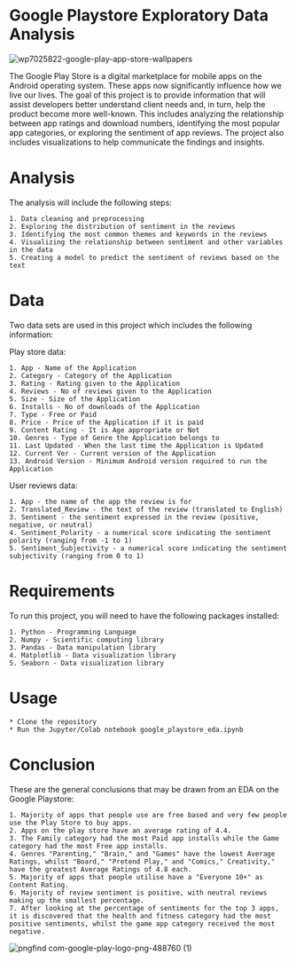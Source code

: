 

# Google Playstore Exploratory Data Analysis

![wp7025822-google-play-app-store-wallpapers](https://user-images.githubusercontent.com/123230589/213852542-ad472cce-b7aa-484e-9e3e-3bd7c5fdf133.jpg)

The Google Play Store is a digital marketplace for mobile apps on the Android operating system. These apps now significantly influence how we live our lives. The goal of this project is to provide information that will assist developers better understand client needs and, in turn, help the product become more well-known. This includes analyzing the relationship between app ratings and download numbers, identifying the most popular app categories, or exploring the sentiment of app reviews. The project also includes visualizations to help communicate the findings and insights.

# Analysis

The analysis will include the following steps:

    1. Data cleaning and preprocessing
    2. Exploring the distribution of sentiment in the reviews
    3. Identifying the most common themes and keywords in the reviews
    4. Visualizing the relationship between sentiment and other variables in the data
    5. Creating a model to predict the sentiment of reviews based on the text

#  Data

Two data sets are used in this project which includes the following information:

Play store data:

    1. App - Name of the Application
    2. Category - Category of the Application
    3. Rating - Rating given to the Application
    4. Reviews - No of reviews given to the Application
    5. Size - Size of the Application
    6. Installs - No of downloads of the Application
    7. Type - Free or Paid
    8. Price - Price of the Application if it is paid
    9. Content Rating - It is Age appropriate or Not
    10. Genres - Type of Genre the Application belongs to
    11. Last Updated - When the last time the Application is Updated
    12. Current Ver - Current version of the Application
    13. Android Version - Minimum Android version required to run the Application

User reviews data:

    1. App - the name of the app the review is for
    2. Translated_Review - the text of the review (translated to English)
    3. Sentiment - the sentiment expressed in the review (positive, negative, or neutral)
    4. Sentiment_Polarity - a numerical score indicating the sentiment polarity (ranging from -1 to 1)
    5. Sentiment_Subjectivity - a numerical score indicating the sentiment subjectivity (ranging from 0 to 1)

# Requirements

To run this project, you will need to have the following packages installed:

    1. Python - Programming Language
    2. Numpy - Scientific computing library
    3. Pandas - Data manipulation library
    4. Matplotlib - Data visualization library
    5. Seaborn - Data visualization library

# Usage

    * Clone the repository
    * Run the Jupyter/Colab notebook google_playstore_eda.ipynb

# Conclusion

These are the general conclusions that may be drawn from an EDA on the Google Playstore:

    1. Majority of apps that people use are free based and very few people use the Play Store to buy apps.
    2. Apps on the play store have an average rating of 4.4.
    3. The Family category had the most Paid app installs while the Game category had the most Free app installs.
    4. Genres "Parenting," "Brain," and "Games" have the lowest Average Ratings, whilst "Board," "Pretend Play," and "Comics," Creativity," have the greatest Average Ratings of 4.8 each.
    5. Majority of apps that people utilise have a "Everyone 10+" as Content Rating.
    6. Majority of review sentiment is positive, with neutral reviews making up the smallest percentage.
    7. After looking at the percentage of sentiments for the top 3 apps, it is discovered that the health and fitness category had the most positive sentiments, whilst the game app category received the most negative.

![pngfind com-google-play-logo-png-488760 (1)](https://user-images.githubusercontent.com/123230589/213855080-b4a9a14f-3655-4246-8059-8f7ef8fbd02b.png)

